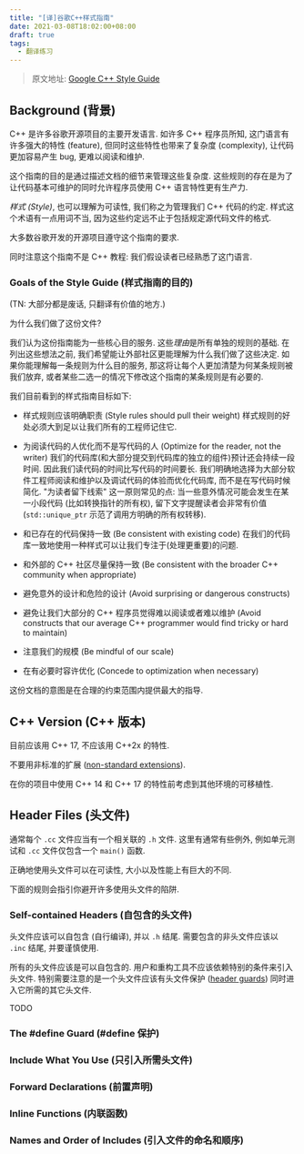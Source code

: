 ```yaml
---
title: "[译]谷歌C++样式指南"
date: 2021-03-08T18:02:00+08:00
draft: true
tags:
  - 翻译练习
---
```


> 原文地址: [Google C++ Style Guide](https://google.github.io/styleguide/cppguide.html)

## Background (背景)

C++ 是许多谷歌开源项目的主要开发语言. 如许多 C++ 程序员所知, 这门语言有许多强大的特性 (feature), 但同时这些特性也带来了复杂度 (complexity), 让代码更加容易产生 bug, 更难以阅读和维护.

这个指南的目的是通过描述文档的细节来管理这些复杂度. 这些规则的存在是为了让代码基本可维护的同时允许程序员使用 C++ 语言特性更有生产力.

_样式 (Style)_, 也可以理解为可读性, 我们称之为管理我们 C++ 代码的约定. 样式这个术语有一点用词不当, 因为这些约定远不止于包括规定源代码文件的格式.

大多数谷歌开发的开源项目遵守这个指南的要求.

同时注意这个指南不是 C++ 教程: 我们假设读者已经熟悉了这门语言.

### Goals of the Style Guide (样式指南的目的)

(TN: 大部分都是废话, 只翻译有价值的地方.)

为什么我们做了这份文件?

我们认为这份指南能为一些核心目的服务. 这些*理由*是所有单独的规则的基础. 在列出这些想法之前, 我们希望能让外部社区更能理解为什么我们做了这些决定. 如果你能理解每一条规则为什么目的服务, 那这将让每个人更加清楚为何某条规则被我们放弃, 或者某些二选一的情况下修改这个指南的某条规则是有必要的.

我们目前看到的样式指南目标如下:

- 样式规则应该明确职责 (Style rules should pull their weight)
  样式规则的好处必须大到足以让我们所有的工程师记住它.

- 为阅读代码的人优化而不是写代码的人 (Optimize for the reader, not the writer)
  我们的代码库(和大部分提交到代码库的独立的组件)预计还会持续一段时间. 因此我们读代码的时间比写代码的时间要长. 我们明确地选择为大部分软件工程师阅读和维护以及调试代码的体验而优化代码库, 而不是在写代码时候简化. "为读者留下线索" 这一原则常见的点: 当一些意外情况可能会发生在某一小段代码 (比如转换指针的所有权), 留下文字提醒读者会非常有价值 (`std::unique_ptr` 示范了调用方明确的所有权转移).

- 和已存在的代码保持一致 (Be consistent with existing code)
  在我们的代码库一致地使用一种样式可以让我们专注于(处理更重要)的问题.

- 和外部的 C++ 社区尽量保持一致 (Be consistent with the broader C++ community when appropriate)

- 避免意外的设计和危险的设计 (Avoid surprising or dangerous constructs)

- 避免让我们大部分的 C++ 程序员觉得难以阅读或者难以维护 (Avoid constructs that our average C++ programmer would find tricky or hard to maintain)

- 注意我们的规模 (Be mindful of our scale)

- 在有必要时容许优化 (Concede to optimization when necessary)

这份文档的意图是在合理的约束范围内提供最大的指导.

## C++ Version (C++ 版本)

目前应该用 C++ 17, 不应该用 C++2x 的特性.

不要用非标准的扩展 ([non-standard extensions](https://google.github.io/styleguide/cppguide.html#Nonstandard_Extensions)).

在你的项目中使用 C++ 14 和 C++ 17 的特性前考虑到其他环境的可移植性.

## Header Files (头文件)

通常每个 `.cc` 文件应当有一个相关联的 `.h` 文件. 这里有通常有些例外, 例如单元测试和 `.cc` 文件仅包含一个 `main()` 函数.

正确地使用头文件可以在可读性, 大小以及性能上有巨大的不同.

下面的规则会指引你避开许多使用头文件的陷阱.

### Self-contained Headers (自包含的头文件)

头文件应该可以自包含 (自行编译), 并以 `.h` 结尾. 需要包含的非头文件应该以 `.inc` 结尾, 并要谨慎使用.

所有的头文件应该是可以自包含的. 用户和重构工具不应该依赖特别的条件来引入头文件. 特别需要注意的是一个头文件应该有头文件保护 ([header guards](https://google.github.io/styleguide/cppguide.html#The__define_Guard)) 同时进入它所需的其它头文件.

TODO

### The #define Guard (#define 保护)

### Include What You Use (只引入所需头文件)

### Forward Declarations (前置声明)

### Inline Functions (内联函数)

### Names and Order of Includes (引入文件的命名和顺序)
